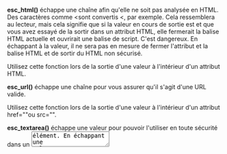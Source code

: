 
**esc_html()** échappe une chaîne afin qu'elle ne soit pas analysée en HTML. Des caractères comme <sont convertis &lt;, par exemple. Cela ressemblera au lecteur, mais cela signifie que si la valeur en cours de sortie est <script>alors elle ne sera pas interprétée par le navigateur comme une balise de script réelle.

Utilisez cette fonction chaque fois que la valeur en sortie ne doit pas contenir de code HTML.

**esc_attr()** échappe une chaîne afin de pouvoir l'utiliser en toute sécurité dans un attribut HTML, comme class=""par exemple. Cela empêche une valeur de sortir de l'attribut HTML. Par exemple, si la valeur est "><script>alert();</script>et que vous avez essayé de la sortir dans un attribut HTML, elle fermerait la balise HTML actuelle et ouvrirait une balise de script. C'est dangereux. En échappant à la valeur, il ne sera pas en mesure de fermer l'attribut et la balise HTML et de sortir du HTML non sécurisé.

Utilisez cette fonction lors de la sortie d'une valeur à l'intérieur d'un attribut HTML.

**esc_url()** échappe une chaîne pour vous assurer qu'il s'agit d'une URL valide.

Utilisez cette fonction lors de la sortie d'une valeur à l'intérieur d'un attribut href=""ou src="".

**esc_textarea()** échappe une valeur pour pouvoir l'utiliser en toute sécurité dans un <textarea>élément. En échappant une valeur avec cette fonction, cela empêche qu'une valeur soit sortie à l'intérieur de a <textarea<de fermer l' <textarea>élément et de sortir son propre HTML.

Utilisez cette fonction lors de la sortie d'une valeur à l'intérieur d'un <textarea>élément.

**esc_html()** et **esc_attr()** ont également des versions se terminant par __(), _e()et _x(). Ce sont pour la sortie de chaînes traduisibles.

WordPress a des fonctions, __(), _e()et _x(), pour produire du texte qui peut être traduit. 
  **__()** renvoie une chaîne traduisible, 
  **_e()** fait écho à une chaîne traduisible 
  **_x()**renvoie une chaîne traduisible avec un contexte donné. Vous les avez probablement déjà vus.

Étant donné que vous ne pouvez pas nécessairement faire confiance à un fichier de traduction pour contenir des valeurs sûres, l'utilisation de ces fonctions lors de la sortie d'une chaîne traduisible garantit que les chaînes en cours de sortie ne peuvent pas provoquer le même problème décrit ci-dessus.

Utilisez ces fonctions lors de la sortie de chaînes traduisibles.
